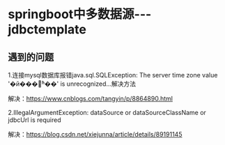 # springboot中多数据源---jdbctemplate

## 遇到的问题
1.连接mysql数据库报错java.sql.SQLException: The server time zone value '�й���׼ʱ��' is unrecognized...解决方法

解决：https://www.cnblogs.com/tangyin/p/8864890.html

2.IllegalArgumentException: dataSource or dataSourceClassName or jdbcUrl is required

解决：https://blog.csdn.net/xiejunna/article/details/89191145

